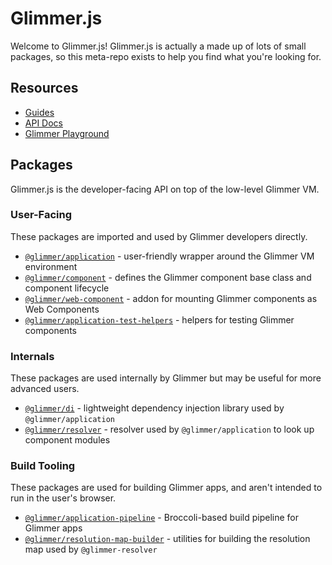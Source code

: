 # Glimmer.js

Welcome to Glimmer.js! Glimmer.js is actually a made up of lots of small
packages, so this meta-repo exists to help you find what you're looking for.

## Resources

* [Guides](https://glimmerjs.com/guides)
* [API Docs](https://glimmerjs.com/api/)
* [Glimmer Playground](https://glimmer-playground.netlify.com)

## Packages

Glimmer.js is the developer-facing API on top of the low-level Glimmer VM.

### User-Facing

These packages are imported and used by Glimmer developers directly.

* [`@glimmer/application`] - user-friendly wrapper around the Glimmer VM environment
* [`@glimmer/component`] - defines the Glimmer component base class and component lifecycle
* [`@glimmer/web-component`] - addon for mounting Glimmer components as Web Components
* [`@glimmer/application-test-helpers`] - helpers for testing Glimmer components

[`@glimmer/application`]: https://github.com/glimmerjs/glimmer-application
[`@glimmer/component`]: https://github.com/glimmerjs/glimmer-component
[`@glimmer/web-component`]: https://github.com/glimmerjs/glimmer-web-component
[`@glimmer/application-test-helpers`]: https://github.com/glimmerjs/glimmer-application-test-helpers

### Internals

These packages are used internally by Glimmer but may be useful for more advanced users.

* [`@glimmer/di`] - lightweight dependency injection library used by `@glimmer/application`
* [`@glimmer/resolver`] - resolver used by `@glimmer/application` to look up component modules

[`@glimmer/di`]: https://github.com/glimmerjs/glimmer-di
[`@glimmer/resolver`]: https://github.com/glimmerjs/glimmer-resolver

### Build Tooling

These packages are used for building Glimmer apps, and aren't intended to run in
the user's browser.

* [`@glimmer/application-pipeline`] - Broccoli-based build pipeline for Glimmer apps
* [`@glimmer/resolution-map-builder`] - utilities for building the resolution map used by `@glimmer-resolver`

[`@glimmer/application-pipeline`]: https://github.com/glimmerjs/glimmer-application-pipeline
[`@glimmer/resolution-map-builder`]: https://github.com/glimmerjs/resolution-map-builder
